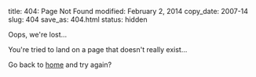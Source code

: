 title: 404: Page Not Found
modified: February 2, 2014
copy_date: 2007-14
slug: 404
save_as: 404.html
status: hidden

Oops, we're lost...

You're tried to land on a page that doesn't really exist...

Go back to [home]({filename}) and try again?
